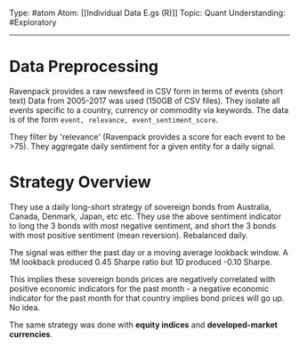 Type: #atom
Atom: [[Individual Data E.gs (R)]]
Topic: Quant
Understanding: #Exploratory 

----
# Data Preprocessing

Ravenpack provides a raw newsfeed in CSV form in terms of events (short text) Data from 2005-2017 was used (150GB of CSV files). They isolate all events specific to a country, currency or commodity via keywords. The data is of the form `event, relevance, event_sentiment_score`.

They filter by 'relevance' (Ravenpack provides a score for each event to be >75). They aggregate daily sentiment for a given entity for a daily signal.

# Strategy Overview

They use a daily long-short strategy of sovereign bonds from Australia, Canada, Denmark, Japan, etc etc. They  use the above sentiment indicator to long the 3 bonds with most negative sentiment, and short the 3 bonds with most positive sentiment (mean reversion). Rebalanced daily.

The signal was either the past day or a moving average lookback window. A 1M lookback produced 0.45 Sharpe ratio but 1D produced -0.10 Sharpe. 

This implies these sovereign bonds prices are negatively correlated with positive economic indicators for the past month - a negative economic indicator for the past month for that country implies bond prices will go up. No idea.

The same strategy was done with **equity indices** and **developed-market currencies**.